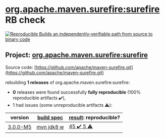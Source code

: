 [org.apache.maven.surefire:surefire](https://search.maven.org/artifact/org.apache.maven.surefire/surefire/) RB check
=======

[![Reproducible Builds](https://reproducible-builds.org/images/logos/rb.svg) an independently-verifiable path from source to binary code](https://reproducible-builds.org/)

## Project: [org.apache.maven.surefire:surefire](https://search.maven.org/artifact/org.apache.maven.surefire/surefire/)

Source code: [https://github.com/apache/maven-surefire.git](https://github.com/apache/maven-surefire.git)

rebuilding **1 releases** of org.apache.maven.surefire:surefire:
- **0** releases were found successfully **fully reproducible** (100% reproducible artifacts :heavy_check_mark:),
- 1 had issues (some unreproducible artifacts :warning:):

| version | [build spec](BUILDSPEC.md) | [result](https://reproducible-builds.org/docs/jvm/): reproducible? |
| -- | --------- | ------ |
| [3.0.0-M5](https://search.maven.org/artifact/org.apache.maven.surefire/surefire/3.0.0-M5/pom) | [mvn jdk8 w](surefire-3.0.0-M5.buildspec) | [45 :heavy_check_mark:  5 :warning:](surefire-shared-utils-3.0.0-M5.buildcompare) |
